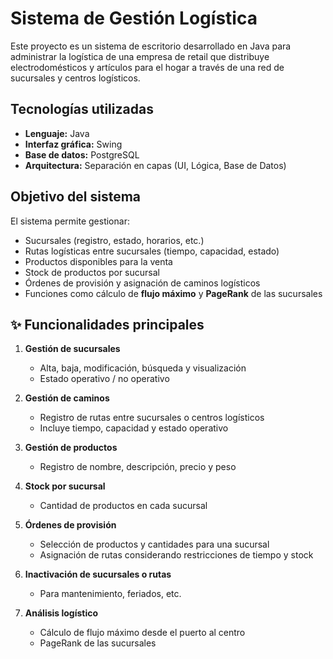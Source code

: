 # Sistema de Gestión Logística

Este proyecto es un sistema de escritorio desarrollado en Java para administrar la logística de una empresa de retail que distribuye electrodomésticos y artículos para el hogar a través de una red de sucursales y centros logísticos.

## Tecnologías utilizadas

- **Lenguaje:** Java
- **Interfaz gráfica:** Swing
- **Base de datos:** PostgreSQL
- **Arquitectura:** Separación en capas (UI, Lógica, Base de Datos)

## Objetivo del sistema

El sistema permite gestionar:
- Sucursales (registro, estado, horarios, etc.)
- Rutas logísticas entre sucursales (tiempo, capacidad, estado)
- Productos disponibles para la venta
- Stock de productos por sucursal
- Órdenes de provisión y asignación de caminos logísticos
- Funciones como cálculo de **flujo máximo** y **PageRank** de las sucursales

## ✨ Funcionalidades principales

1. **Gestión de sucursales**
   - Alta, baja, modificación, búsqueda y visualización
   - Estado operativo / no operativo

2. **Gestión de caminos**
   - Registro de rutas entre sucursales o centros logísticos
   - Incluye tiempo, capacidad y estado operativo

3. **Gestión de productos**
   - Registro de nombre, descripción, precio y peso

4. **Stock por sucursal**
   - Cantidad de productos en cada sucursal

5. **Órdenes de provisión**
   - Selección de productos y cantidades para una sucursal
   - Asignación de rutas considerando restricciones de tiempo y stock

6. **Inactivación de sucursales o rutas**
   - Para mantenimiento, feriados, etc.

7. **Análisis logístico**
   - Cálculo de flujo máximo desde el puerto al centro
   - PageRank de las sucursales